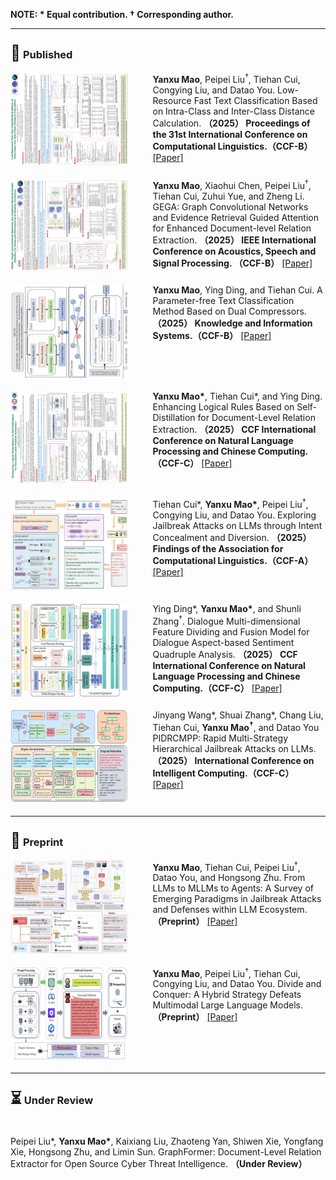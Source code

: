 <strong><p>NOTE: * Equal contribution. † Corresponding author.</p></strong>

---
<h3><span style="font-size:1.5em;">🏅</span> <strong>Published</strong></h3>

<!-- 第一个论文条目 -->
<div style="display: flex; align-items: flex-start; margin-bottom: 20px;">
  <img src="images/paper1.jpg" alt="YanxuMao2025-COLING" style="width: 250px; height: 150px; margin-right: 40px; border-radius: 5px;" />
  <div>
    <strong>Yanxu Mao</strong>, Peipei Liu<sup>†</sup>, Tiehan Cui, Congying Liu, and Datao You.  
    Low-Resource Fast Text Classification Based on Intra-Class and Inter-Class Distance Calculation.  
    <strong>（2025） Proceedings of the 31st International Conference on Computational Linguistics.（CCF-B）</strong>
    <a href="https://aclanthology.org/2025.coling-main.70/" target="_blank">[Paper]</a>
  </div>
</div>

<!-- 第二个论文条目 -->
<div style="display: flex; align-items: flex-start; margin-bottom: 20px;">
  <img src="images/paper2.jpg" alt="YanxuMao2025-ICASSP" style="width: 200px; height: 150px; margin-right: 40px; border-radius: 5px;" />
  <div>
    <strong>Yanxu Mao</strong>, Xiaohui Chen, Peipei Liu<sup>†</sup>, Tiehan Cui, Zuhui Yue, and Zheng Li.  
    GEGA: Graph Convolutional Networks and Evidence Retrieval Guided Attention for Enhanced Document-level Relation Extraction.  
    <strong>（2025） IEEE International Conference on Acoustics, Speech and Signal Processing. （CCF-B）</strong>
    <a href="https://ieeexplore.ieee.org/document/10889649" target="_blank">[Paper]</a>
  </div>
</div>

<!-- 第三个论文条目 -->
<div style="display: flex; align-items: flex-start; margin-bottom: 20px;">
  <img src="images/paper3.jpg" alt="YanxuMao2025-KAIS" style="width: 200px; height: 150px; margin-right: 40px; border-radius: 5px;" />
  <div>
    <strong>Yanxu Mao</strong>, Ying Ding, and Tiehan Cui.  
    A Parameter-free Text Classification Method Based on Dual Compressors.  
    <strong>（2025） Knowledge and Information Systems.（CCF-B）</strong>
    <a href="https://link.springer.com/article/10.1007/s10115-024-02335-9" target="_blank">[Paper]</a>
  </div>
</div>

<!-- 第四个论文条目 -->
<div style="display: flex; align-items: flex-start; margin-bottom: 20px;">
  <img src="images/paper4.jpg" alt="YanxuMao2025-NLPCC" style="width: 200px; height: 150px; margin-right: 40px; border-radius: 5px;" />
  <div>
    <strong>Yanxu Mao*</strong>, Tiehan Cui*, and Ying Ding.  
    Enhancing Logical Rules Based on Self-Distillation for Document-Level Relation Extraction.  
    <strong>（2025） CCF International Conference on Natural Language Processing and Chinese Computing.（CCF-C）</strong>
    <a href="https://link.springer.com/chapter/10.1007/978-981-97-9431-7_31" target="_blank">[Paper]</a>
  </div>
</div>

<!-- 第五个论文条目 -->
<div style="display: flex; align-items: flex-start; margin-bottom: 20px;">
  <img src="images/paper5.jpg" alt="YanxuMao2025-FACL" style="width: 200px; height: 150px; margin-right: 40px; border-radius: 5px;" />
  <div>
    Tiehan Cui*, <strong>Yanxu Mao*</strong>, Peipei Liu<sup>†</sup>, Congying Liu, and Datao You.  
    Exploring Jailbreak Attacks on LLMs through Intent Concealment and Diversion.  
    <strong>（2025） Findings of the Association for Computational Linguistics.（CCF-A）</strong>
    <a href="https://arxiv.org/pdf/2505.14316" target="_blank">[Paper]</a>
  </div>
</div>

<!-- 第六个论文条目 -->
<div style="display: flex; align-items: flex-start; margin-bottom: 20px;">
  <img src="images/paper9.jpg" alt="YanxuMao2025-DialogueSentiment" style="width: 200px; height: 150px; margin-right: 40px; border-radius: 5px;" />
  <div>
    Ying Ding*, <strong>Yanxu Mao*</strong>, and Shunli Zhang<sup>†</sup>.  
    Dialogue Multi-dimensional Feature Dividing and Fusion Model for Dialogue Aspect-based Sentiment Quadruple Analysis.  
    <strong>（2025） CCF International Conference on Natural Language Processing and Chinese Computing.（CCF-C）</strong>
    <a href="#" target="_blank">[Paper]</a>
  </div>
</div>

<!-- 第七个论文条目 -->
<div style="display: flex; align-items: flex-start; margin-bottom: 20px;">
  <img src="images/paper6.jpg" alt="YanxuMao2025-ICIC" style="width: 200px; height: 150px; margin-right: 40px; border-radius: 5px;" />
  <div>
    Jinyang Wang*, Shuai Zhang*, Chang Liu, Tiehan Cui, <strong>Yanxu Mao<sup>†</sup></strong>, and Datao You  
    PIDRCMPP: Rapid Multi-Strategy Hierarchical Jailbreak Attacks on LLMs.  
    <strong>（2025） International Conference on Intelligent Computing.（CCF-C）</strong>
    <a href="https://link.springer.com/chapter/10.1007/978-981-96-9994-0_8" target="_blank">[Paper]</a>
  </div>
</div>


---
<h3><span style="font-size:1.5em;">📝</span> <strong>Preprint</strong></h3>

<!-- 第八个论文条目 -->
<div style="display: flex; align-items: flex-start; margin-bottom: 20px;">
  <img src="images/paper7.jpg" alt="YanxuMao2025-FromLLMstoMLLMstoAgents" style="width: 200px; height: 150px; margin-right: 40px; border-radius: 5px;" />
  <div>
    <strong>Yanxu Mao</strong>, Tiehan Cui, Peipei Liu<sup>†</sup>, Datao You, and Hongsong Zhu.  
    From LLMs to MLLMs to Agents: A Survey of Emerging Paradigms in Jailbreak Attacks and Defenses within LLM Ecosystem.  
    <strong>（Preprint）</strong>
    <a href="https://arxiv.org/pdf/2506.15170" target="_blank">[Paper]</a>
  </div>
</div>

<!-- 第九个论文条目 -->
<div style="display: flex; align-items: flex-start; margin-bottom: 20px;">
  <img src="images/paper8.jpg" alt="YanxuMao2025-DivideAndConquer" style="width: 200px; height: 150px; margin-right: 40px; border-radius: 5px;" />
  <div>
    <strong>Yanxu Mao</strong>, Peipei Liu<sup>†</sup>, Tiehan Cui, Congying Liu, and Datao You.  
    Divide and Conquer: A Hybrid Strategy Defeats Multimodal Large Language Models.  
    <strong>（Preprint）</strong>
    <a href="https://arxiv.org/pdf/2412.16555" target="_blank">[Paper]</a>
  </div>
</div>

---
<h3><span style="font-size:1.5em;">⏳</span> <strong>Under Review</strong></h3>

<!-- 第十个论文条目 -->
<div style="display: flex; align-items: flex-start; margin-bottom: 20px;">
  <!-- <img src="images/paper8.jpg" alt="YanxuMao2025-CPMP" style="width: 150px; height: auto; margin-right: 20px; border-radius: 5px;" /> -->
  <!-- <div>
    <strong>Yanxu Mao</strong>, Tiehan Cui, Jinyang Wang, and Datao You<sup>†</sup>.  
    CPMP: Jailbreaking Smart Customer Agent through Contaminating Short-term and Long-term Memory.  
    <strong>（Under Review）</strong>
  </div> -->
</div>

<!-- 第十一个论文条目 -->
<div style="display: flex; align-items: flex-start; margin-bottom: 20px;">
  <!-- <img src="images/paper9.jpg" alt="YanxuMao2025-GraphFormer" style="width: 150px; height: auto; margin-right: 20px; border-radius: 5px;" /> -->
  <div>
    Peipei Liu*, <strong>Yanxu Mao*</strong>, Kaixiang Liu, Zhaoteng Yan, Shiwen Xie, Yongfang Xie, Hongsong Zhu, and Limin Sun.  
    GraphFormer: Document-Level Relation Extractor for Open Source Cyber Threat Intelligence.  
    <strong>（Under Review）</strong>
  </div>
</div>

<!-- 第十二个论文条目 -->
<div style="display: flex; align-items: flex-start; margin-bottom: 20px;">
  <!-- <img src="images/paper11.jpg" alt="YanxuMao2025-YouAreExpert" style="width: 150px; height: auto; margin-right: 20px; border-radius: 5px;" /> -->
  <!-- <div>
    Ying Ding*, <strong>Yanxu Mao*</strong>, and Shunli Zhang<sup>†</sup>.  
    You Are Expert: RAG Injection and Guided Error Expert Activation for Jailbreaking LLMs.  
    <strong>（Under Review）</strong>
  </div> -->
</div>
